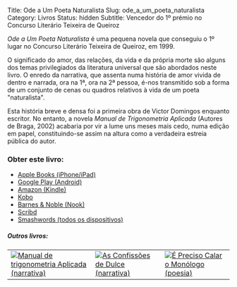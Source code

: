 Title: Ode a Um Poeta Naturalista
Slug: ode_a_um_poeta_naturalista
Category: Livros
Status: hidden
Subtitle: Vencedor do 1º prémio no Concurso Literário Teixeira de Queiroz

 
*Ode a Um Poeta Naturalista* é uma pequena novela que conseguiu o 1º lugar no Concurso Literário Teixeira de Queiroz, em 1999.

O significado do amor, das relações, da vida e da própria morte são alguns dos temas privilegiados da literatura universal que são abordados neste livro. O enredo da narrativa, que assenta numa história de amor vivida de dentro e narrada, ora na 1ª, ora na 2ª pessoa, é-nos transmitido sob a forma de um conjunto de cenas ou quadros relativos à vida de um poeta "naturalista". 

Esta história breve e densa foi a primeira obra de Victor Domingos enquanto escritor. No entanto, a novela *Manual de Trigonometria Aplicada* (Autores de Braga, 2002) acabaria por vir a lume uns meses mais cedo, numa edição em papel, constituindo-se assim na altura como a verdadeira estreia pública do autor. 


### Obter este livro:

- [Apple Books (iPhone/iPad)](http://itunes.apple.com/pt/book/id491320651)
- [Google Play (Android)](https://play.google.com/store/books/details/Victor_Domingos_Ode_a_Um_Poeta_Naturalista?id=oG5vBgAAQBAJ)
- [Amazon (Kindle)](http://www.amazon.com/Ode-Poeta-Naturalista-Portuguese-ebook/dp/B006LEUKEK/ref=ntt_at_ep_dpt_3)
- [Kobo](http://www.kobobooks.com/ebook/Ode-a-Um-Poeta-Naturalista/book-jBFrdNTOfEizCc45-jwJTw/page1.html)
- [Barnes & Noble (Nook)](http://www.barnesandnoble.com/w/ode-a-um-poeta-naturalista-victor-domingos/1108076454?ean=2940032925330&itm=1&usri=victor+domingos)
- [Scribd](http://pt.scribd.com/book/193699096/Ode-a-Um-Poeta-Naturalista)
- [Smashwords (todos os dispositivos)](http://www.smashwords.com/books/view/102148#longdescr?ref=victordomingos)


<div class="related_books">
<h5 class="related_articles_header">Outros livros:</h5>
<table>
  <tr>
    <td>
      <a href="manual_de_trigonometria_aplicada.html"><img class="other_book book_cover" src="../images/capas/capa-manual-360.jpg" alt="Manual de trigonometria Aplicada (narrativa)"></a>
    </td>
    <td>
      <a href="as_confissoes_de_dulce.html"><img class="other_book book_cover" src="../images/capas/capa-dulce-360.jpg" alt="As Confissões de Dulce (narrativa)"></a>
    </td>
    <td>
      <a href="e_preciso_calar_o_monologo.html"><img class="other_book book_cover" src="../images/capas/capa-calar-o-monologo-360.jpg" alt="É Preciso Calar o Monólogo (poesia)"></a>
    </td>
  </tr>
        
</table>
</div>
